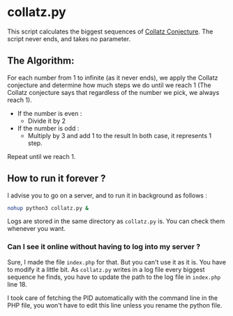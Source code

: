 # collatz.py

This script calculates the biggest sequences of [Collatz Conjecture](https://en.wikipedia.org/wiki/Collatz_conjecture).
The script never ends, and takes no parameter.

## The Algorithm:

For each number from 1 to infinite (as it never ends), we apply the Collatz conjecture and determine how much steps we do until we reach 1 (The Collatz conjecture says that regardless of the number we pick, we always reach 1). 

+ If the number is even :
  + Divide it by 2
+ If the number is odd :
  + Multiply by 3 and add 1 to the result
In both case, it represents 1 step.

Repeat until we reach 1.

## How to run it forever ?

I advise you to go on a server, and to run it in background as follows : 

```bash
nohup python3 collatz.py &
```

Logs are stored in the same directory as `collatz.py` is. You can check them whenever you want.

### Can I see it online without having to log into my server ?

Sure, I made the file `index.php` for that. But you can't use it as it is. You have to modify it a little bit.
As `collatz.py` writes in a log file every biggest sequence he finds, you have to update the path to the log file in `index.php` line 18.

I took care of fetching the PID automatically with the command line in the PHP file, you won't have to edit this line unless you rename the python file.
